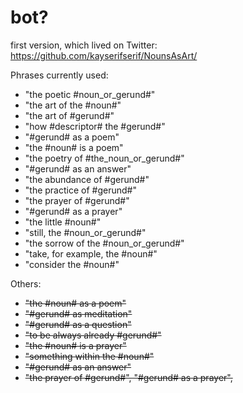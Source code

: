 # bot?

first version, which lived on Twitter: https://github.com/kayserifserif/NounsAsArt/

Phrases currently used:

- "the poetic #noun_or_gerund#"
- "the art of the #noun#"
- "the art of #gerund#"
- "how #descriptor# the #gerund#"
- "#gerund# as a poem"
- "the #noun# is a poem"
- "the poetry of #the_noun_or_gerund#"
- "#gerund# as an answer"
- "the abundance of #gerund#"
- "the practice of #gerund#"
- "the prayer of #gerund#"
- "#gerund# as a prayer"
- "the little #noun#"
- "still, the #noun_or_gerund#"
- "the sorrow of the #noun_or_gerund#"
- "take, for example, the #noun#"
- "consider the #noun#"

Others:

- ~~"the #noun# as a poem"~~
- ~~"#gerund# as meditation"~~
- ~~"#gerund# as a question"~~
- ~~"to be always already #gerund#"~~
- ~~"the #noun# is a prayer"~~
- ~~"something within the #noun#"~~
- ~~"#gerund# as an answer"~~
- ~~"the prayer of #gerund#", "#gerund# as a prayer",~~